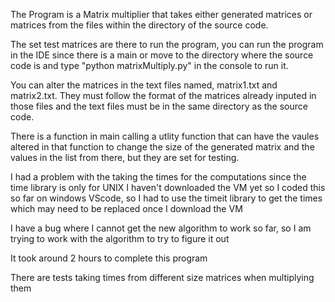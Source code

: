 The Program is a Matrix multiplier that takes either generated matrices or matrices from the files within the directory of the source code. 

The set test matrices are there to run the program, you can run the program in the IDE since there is a main or move to the directory where the source code is and type "python matrixMultiply.py" in the console to run it.

You can alter the matrices in the text files named, matrix1.txt and matrix2.txt. They must follow the format of the matrices already inputed in those files and the text files must be in the same directory as the source code.

There is a function in main calling a utlity function that can have the vaules altered in that function to change the size of the generated matrix and the values in the list from there, but they are set for testing.

I had a problem with the taking the times for the computations since the time library is only for UNIX I haven't downloaded the VM yet so I coded this so far on windows VScode, so I had to use the timeit library to get the times which may need to be replaced once I download the VM 

I have a bug where I cannot get the new algorithm to work so far, so I am trying to work with the algorithm to try to figure it out 

It took around 2 hours to complete this program 

There are tests taking times from different size matrices when multiplying them 

